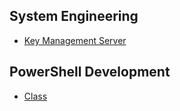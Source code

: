 ## System Engineering

* [Key Management Server](./syseng/kms.md)

## PowerShell Development

* [Class](./devops/class.md)
